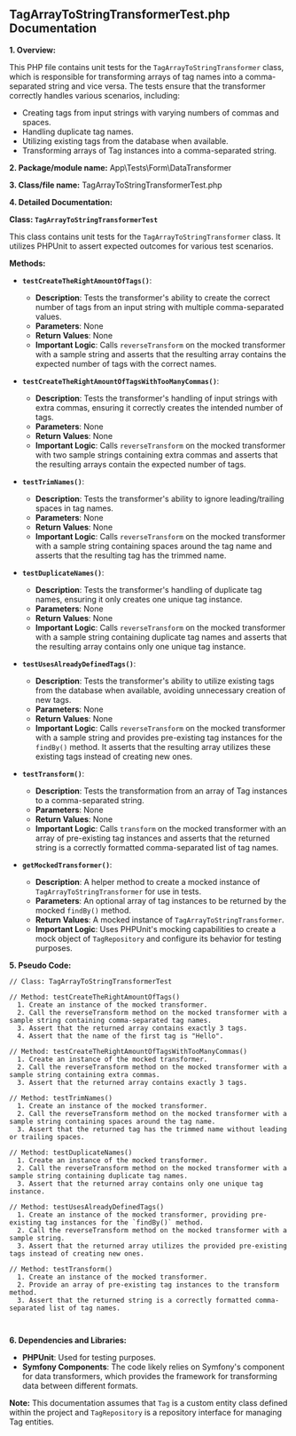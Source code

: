 ## TagArrayToStringTransformerTest.php Documentation

**1. Overview:**

This PHP file contains unit tests for the `TagArrayToStringTransformer` class, which is responsible for transforming arrays of tag names into a comma-separated string and vice versa. The tests ensure that the transformer correctly handles various scenarios, including:

* Creating tags from input strings with varying numbers of commas and spaces.
* Handling duplicate tag names.
* Utilizing existing tags from the database when available.
* Transforming arrays of Tag instances into a comma-separated string.

**2. Package/module name:** App\Tests\Form\DataTransformer

**3. Class/file name:** TagArrayToStringTransformerTest.php

**4. Detailed Documentation:**

**Class: `TagArrayToStringTransformerTest`**

This class contains unit tests for the `TagArrayToStringTransformer` class. It utilizes PHPUnit to assert expected outcomes for various test scenarios.

**Methods:**

* **`testCreateTheRightAmountOfTags()`**: 
    - **Description**: Tests the transformer's ability to create the correct number of tags from an input string with multiple comma-separated values.
    - **Parameters**: None
    - **Return Values**: None
    - **Important Logic**: Calls `reverseTransform` on the mocked transformer with a sample string and asserts that the resulting array contains the expected number of tags with the correct names.

* **`testCreateTheRightAmountOfTagsWithTooManyCommas()`**: 
    - **Description**: Tests the transformer's handling of input strings with extra commas, ensuring it correctly creates the intended number of tags.
    - **Parameters**: None
    - **Return Values**: None
    - **Important Logic**: Calls `reverseTransform` on the mocked transformer with two sample strings containing extra commas and asserts that the resulting arrays contain the expected number of tags.

* **`testTrimNames()`**: 
    - **Description**: Tests the transformer's ability to ignore leading/trailing spaces in tag names.
    - **Parameters**: None
    - **Return Values**: None
    - **Important Logic**: Calls `reverseTransform` on the mocked transformer with a sample string containing spaces around the tag name and asserts that the resulting tag has the trimmed name.

* **`testDuplicateNames()`**: 
    - **Description**: Tests the transformer's handling of duplicate tag names, ensuring it only creates one unique tag instance.
    - **Parameters**: None
    - **Return Values**: None
    - **Important Logic**: Calls `reverseTransform` on the mocked transformer with a sample string containing duplicate tag names and asserts that the resulting array contains only one unique tag instance.

* **`testUsesAlreadyDefinedTags()`**: 
    - **Description**: Tests the transformer's ability to utilize existing tags from the database when available, avoiding unnecessary creation of new tags.
    - **Parameters**: None
    - **Return Values**: None
    - **Important Logic**: Calls `reverseTransform` on the mocked transformer with a sample string and provides pre-existing tag instances for the `findBy()` method. It asserts that the resulting array utilizes these existing tags instead of creating new ones.

* **`testTransform()`**: 
    - **Description**: Tests the transformation from an array of Tag instances to a comma-separated string.
    - **Parameters**: None
    - **Return Values**: None
    - **Important Logic**: Calls `transform` on the mocked transformer with an array of pre-existing tag instances and asserts that the returned string is a correctly formatted comma-separated list of tag names.

* **`getMockedTransformer()`**: 
    - **Description**: A helper method to create a mocked instance of `TagArrayToStringTransformer` for use in tests.
    - **Parameters**: An optional array of tag instances to be returned by the mocked `findBy()` method.
    - **Return Values**: A mocked instance of `TagArrayToStringTransformer`.
    - **Important Logic**: Uses PHPUnit's mocking capabilities to create a mock object of `TagRepository` and configure its behavior for testing purposes.

**5. Pseudo Code:**



```
// Class: TagArrayToStringTransformerTest

// Method: testCreateTheRightAmountOfTags()
  1. Create an instance of the mocked transformer.
  2. Call the reverseTransform method on the mocked transformer with a sample string containing comma-separated tag names.
  3. Assert that the returned array contains exactly 3 tags.
  4. Assert that the name of the first tag is "Hello".

// Method: testCreateTheRightAmountOfTagsWithTooManyCommas()
  1. Create an instance of the mocked transformer.
  2. Call the reverseTransform method on the mocked transformer with a sample string containing extra commas.
  3. Assert that the returned array contains exactly 3 tags.

// Method: testTrimNames()
  1. Create an instance of the mocked transformer.
  2. Call the reverseTransform method on the mocked transformer with a sample string containing spaces around the tag name.
  3. Assert that the returned tag has the trimmed name without leading or trailing spaces.

// Method: testDuplicateNames()
  1. Create an instance of the mocked transformer.
  2. Call the reverseTransform method on the mocked transformer with a sample string containing duplicate tag names.
  3. Assert that the returned array contains only one unique tag instance.

// Method: testUsesAlreadyDefinedTags()
  1. Create an instance of the mocked transformer, providing pre-existing tag instances for the `findBy()` method.
  2. Call the reverseTransform method on the mocked transformer with a sample string.
  3. Assert that the returned array utilizes the provided pre-existing tags instead of creating new ones.

// Method: testTransform()
  1. Create an instance of the mocked transformer.
  2. Provide an array of pre-existing tag instances to the transform method.
  3. Assert that the returned string is a correctly formatted comma-separated list of tag names.



```


**6. Dependencies and Libraries:**

* **PHPUnit**: Used for testing purposes. 
* **Symfony Components**: The code likely relies on Symfony's component for data transformers, which provides the framework for transforming data between different formats.

**Note:** This documentation assumes that `Tag` is a custom entity class defined within the project and `TagRepository` is a repository interface for managing Tag entities.



